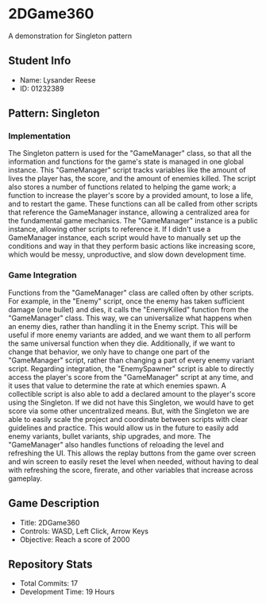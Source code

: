 # 2DGame360
A demonstration for Singleton pattern

## Student Info
- Name: Lysander Reese
- ID: 01232389

## Pattern: Singleton
### Implementation
The Singleton pattern is used for the "GameManager" class, so that all the information and functions for the game's state is managed in one global instance. This "GameManager" script tracks variables like the amount of lives the player has, the score, and the amount of enemies killed. The script also stores a number of functions related to helping the game work; a function to increase the player's score by a provided amount, to lose a life, and to restart the game. These functions can all be called from other scripts that reference the GameManager instance, allowing a centralized area for the fundamental game mechanics. The "GameManager" instance is a public instance, allowing other scripts to reference it. If I didn't use a GameManager instance, each script would have to manually set up the conditions and way in that they perform basic actions like increasing score, which would be messy, unproductive, and slow down development time.

### Game Integration
Functions from the "GameManager" class are called often by other scripts. For example, in the "Enemy" script, once the enemy has taken sufficient damage (one bullet) and dies, it calls the "EnemyKilled" function from the "GameManager" class. This way, we can universalize what happens when an enemy dies, rather than handling it in the Enemy script. This will be useful if more enemy variants are added, and we want them to all perform the same universal function when they die. Additionally, if we want to change that behavior, we only have to change one part of the "GameManager" script, rather than changing a part of every enemy variant script. Regarding integration, the "EnemySpawner" script is able to directly access the player's score from the "GameManager" script at any time, and it uses that value to determine the rate at which enemies spawn. A collectible script is also able to add a declared amount to the player's score using the Singleton. If we did not have this Singleton, we would have to get score via some other uncentralized means. But, with the Singleton we are able to easily scale the project and coordinate between scripts with clear guidelines and practice. This would allow us in the future to easily add enemy variants, bullet variants, ship upgrades, and more. The "GameManager" also handles functions of reloading the level and refreshing the UI. This allows the replay buttons from the game over screen and win screen to easily reset the level when needed, without having to deal with refreshing the score, firerate, and other variables that increase across gameplay.

## Game Description
- Title: 2DGame360
- Controls: WASD, Left Click, Arrow Keys
- Objective: Reach a score of 2000

## Repository Stats
- Total Commits: 17
- Development Time: 19 Hours